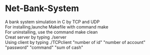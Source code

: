 # Net-Bank-System
A bank system simulation in C by TCP and UDP   
For installing,launche Makefile with command make  
For uninstalling, use the command make clean  
Creat server by typing ./server  
Using client by typing ./TCPclient "number of id" "number of account" "password" "command" "sum of cash"  
